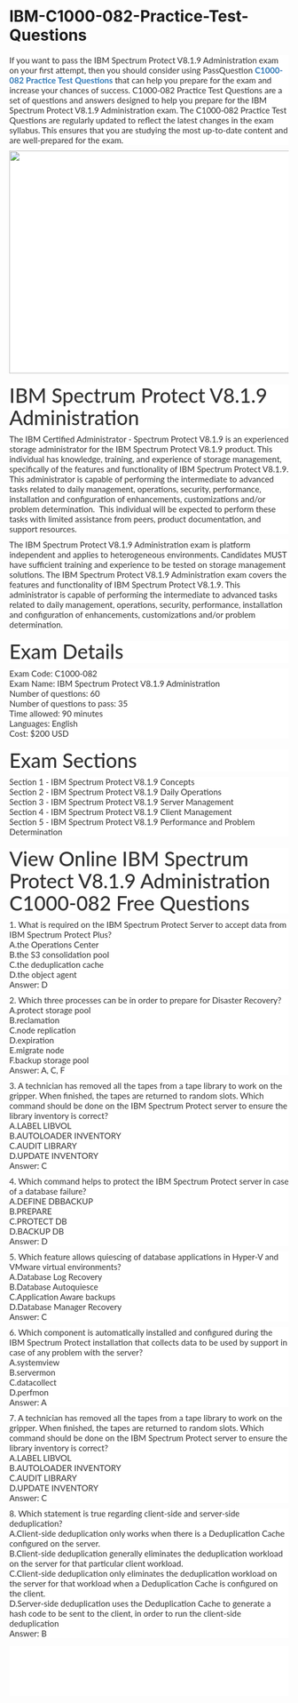 # IBM-C1000-082-Practice-Test-Questions
<p>
	<span style="font-size:12px;font-weight:normal;"> </span>
</p>
<p style="box-sizing:border-box;margin-top:0px;margin-bottom:10px;color:#333333;font-family:Lato;font-size:15px;white-space:normal;background-color:#FFFFFF;">
	<p style="box-sizing:border-box;margin-top:0px;margin-bottom:10px;color:#333333;font-family:Lato;font-size:15px;white-space:normal;background-color:#FFFFFF;">
		If you want to pass the IBM Spectrum Protect V8.1.9 Administration exam on your first attempt, then you should consider using PassQuestion&nbsp;<span style="box-sizing:border-box;font-weight:700;"><a href="https://www.passquestion.com/c1000-082.html" style="box-sizing:border-box;background-color:transparent;color:#337AB7;text-decoration-line:none;">C1000-082 Practice Test Questions</a></span>&nbsp;that can help you prepare for the exam and increase your chances of success. C1000-082 Practice Test Questions are a set of questions and answers designed to help you prepare for the IBM Spectrum Protect V8.1.9 Administration exam. The C1000-082 Practice Test Questions are regularly updated to reflect the latest changes in the exam syllabus. This ensures that you are studying the most up-to-date content and are well-prepared for the exam.
	</p>
	<p style="box-sizing:border-box;margin-top:0px;margin-bottom:10px;color:#333333;font-family:Lato;font-size:15px;white-space:normal;background-color:#FFFFFF;">
		<img alt="" src="https://www.passquestion.com/uploads/pqcom/images/20230327/e2e0463c72dec35cb2911a6695bd0acf.png" style="box-sizing:border-box;vertical-align:middle;max-width:100%;height:401px;width:600px;" />
	</p>
	<h1 style="box-sizing:border-box;margin:20px 0px 10px;font-size:36px;font-family:Lato;font-weight:500;line-height:1.1;color:#333333;white-space:normal;background-color:#FFFFFF;">
		IBM Spectrum Protect V8.1.9 Administration
	</h1>
	<p style="box-sizing:border-box;margin-top:0px;margin-bottom:10px;color:#333333;font-family:Lato;font-size:15px;white-space:normal;background-color:#FFFFFF;">
		The IBM Certified Administrator - Spectrum Protect V8.1.9 is an experienced storage administrator for the IBM Spectrum Protect V8.1.9 product. This individual has knowledge, training, and experience of storage management, specifically of the features and functionality of IBM Spectrum Protect V8.1.9. This administrator is capable of performing the intermediate to advanced tasks related to daily management, operations, security, performance, installation and configuration of enhancements, customizations and/or problem determination. &nbsp;This individual will be expected to perform these tasks with limited assistance from peers, product documentation, and support resources.
	</p>
	<p style="box-sizing:border-box;margin-top:0px;margin-bottom:10px;color:#333333;font-family:Lato;font-size:15px;white-space:normal;background-color:#FFFFFF;">
		The IBM Spectrum Protect V8.1.9 Administration exam is platform independent and applies to heterogeneous environments. Candidates MUST have sufficient training and experience to be tested on storage management solutions. The IBM Spectrum Protect V8.1.9 Administration exam covers the features and functionality of IBM Spectrum Protect V8.1.9. This administrator is capable of performing the intermediate to advanced tasks related to daily management, operations, security, performance, installation and configuration of enhancements, customizations and/or problem determination. &nbsp;
	</p>
	<h1 style="box-sizing:border-box;margin:20px 0px 10px;font-size:36px;font-family:Lato;font-weight:500;line-height:1.1;color:#333333;white-space:normal;background-color:#FFFFFF;">
		Exam Details
	</h1>
	<p style="box-sizing:border-box;margin-top:0px;margin-bottom:10px;color:#333333;font-family:Lato;font-size:15px;white-space:normal;background-color:#FFFFFF;">
		Exam Code: C1000-082<br style="box-sizing:border-box;" />
Exam Name: IBM Spectrum Protect V8.1.9 Administration<br style="box-sizing:border-box;" />
Number of questions: 60<br style="box-sizing:border-box;" />
Number of questions to pass: 35<br style="box-sizing:border-box;" />
Time allowed: 90 minutes<br style="box-sizing:border-box;" />
Languages: English<br style="box-sizing:border-box;" />
Cost: $200 USD
	</p>
	<h1 style="box-sizing:border-box;margin:20px 0px 10px;font-size:36px;font-family:Lato;font-weight:500;line-height:1.1;color:#333333;white-space:normal;background-color:#FFFFFF;">
		Exam Sections
	</h1>
	<p style="box-sizing:border-box;margin-top:0px;margin-bottom:10px;color:#333333;font-family:Lato;font-size:15px;white-space:normal;background-color:#FFFFFF;">
		Section 1 - IBM Spectrum Protect V8.1.9 Concepts<br style="box-sizing:border-box;" />
Section 2 - IBM Spectrum Protect V8.1.9 Daily Operations<br style="box-sizing:border-box;" />
Section 3 - IBM Spectrum Protect V8.1.9 Server Management<br style="box-sizing:border-box;" />
Section 4 - IBM Spectrum Protect V8.1.9 Client Management<br style="box-sizing:border-box;" />
Section 5 - IBM Spectrum Protect V8.1.9 Performance and Problem Determination
	</p>
	<h1 style="box-sizing:border-box;margin:20px 0px 10px;font-size:36px;font-family:Lato;font-weight:500;line-height:1.1;color:#333333;white-space:normal;background-color:#FFFFFF;">
		View Online IBM Spectrum Protect V8.1.9 Administration C1000-082 Free Questions
	</h1>
	<p style="box-sizing:border-box;margin-top:0px;margin-bottom:10px;color:#333333;font-family:Lato;font-size:15px;white-space:normal;background-color:#FFFFFF;">
		1. What is required on the IBM Spectrum Protect Server to accept data from IBM Spectrum Protect Plus?<br style="box-sizing:border-box;" />
A.the Operations Center<br style="box-sizing:border-box;" />
B.the S3 consolidation pool<br style="box-sizing:border-box;" />
C.the deduplication cache<br style="box-sizing:border-box;" />
D.the object agent<br style="box-sizing:border-box;" />
Answer: D
	</p>
	<p style="box-sizing:border-box;margin-top:0px;margin-bottom:10px;color:#333333;font-family:Lato;font-size:15px;white-space:normal;background-color:#FFFFFF;">
		2. Which three processes can be in order to prepare for Disaster Recovery?<br style="box-sizing:border-box;" />
A.protect storage pool<br style="box-sizing:border-box;" />
B.reclamation<br style="box-sizing:border-box;" />
C.node replication<br style="box-sizing:border-box;" />
D.expiration<br style="box-sizing:border-box;" />
E.migrate node<br style="box-sizing:border-box;" />
F.backup storage pool<br style="box-sizing:border-box;" />
Answer: A, C, F
	</p>
	<p style="box-sizing:border-box;margin-top:0px;margin-bottom:10px;color:#333333;font-family:Lato;font-size:15px;white-space:normal;background-color:#FFFFFF;">
		3. A technician has removed all the tapes from a tape library to work on the gripper. When finished, the tapes are returned to random slots. Which command should be done on the IBM Spectrum Protect server to ensure the library inventory is correct?<br style="box-sizing:border-box;" />
A.LABEL LIBVOL<br style="box-sizing:border-box;" />
B.AUTOLOADER INVENTORY<br style="box-sizing:border-box;" />
C.AUDIT LIBRARY<br style="box-sizing:border-box;" />
D.UPDATE INVENTORY<br style="box-sizing:border-box;" />
Answer: C
	</p>
	<p style="box-sizing:border-box;margin-top:0px;margin-bottom:10px;color:#333333;font-family:Lato;font-size:15px;white-space:normal;background-color:#FFFFFF;">
		4. Which command helps to protect the IBM Spectrum Protect server in case of a database failure?<br style="box-sizing:border-box;" />
A.DEFINE DBBACKUP<br style="box-sizing:border-box;" />
B.PREPARE<br style="box-sizing:border-box;" />
C.PROTECT DB<br style="box-sizing:border-box;" />
D.BACKUP DB<br style="box-sizing:border-box;" />
Answer: D
	</p>
	<p style="box-sizing:border-box;margin-top:0px;margin-bottom:10px;color:#333333;font-family:Lato;font-size:15px;white-space:normal;background-color:#FFFFFF;">
		5. Which feature allows quiescing of database applications in Hyper-V and VMware virtual environments?<br style="box-sizing:border-box;" />
A.Database Log Recovery<br style="box-sizing:border-box;" />
B.Database Autoquiesce<br style="box-sizing:border-box;" />
C.Application Aware backups<br style="box-sizing:border-box;" />
D.Database Manager Recovery<br style="box-sizing:border-box;" />
Answer: C
	</p>
	<p style="box-sizing:border-box;margin-top:0px;margin-bottom:10px;color:#333333;font-family:Lato;font-size:15px;white-space:normal;background-color:#FFFFFF;">
		6. Which component is automatically installed and configured during the IBM Spectrum Protect installation that collects data to be used by support in case of any problem with the server?<br style="box-sizing:border-box;" />
A.systemview<br style="box-sizing:border-box;" />
B.servermon<br style="box-sizing:border-box;" />
C.datacollect<br style="box-sizing:border-box;" />
D.perfmon<br style="box-sizing:border-box;" />
Answer: A
	</p>
	<p style="box-sizing:border-box;margin-top:0px;margin-bottom:10px;color:#333333;font-family:Lato;font-size:15px;white-space:normal;background-color:#FFFFFF;">
		7. A technician has removed all the tapes from a tape library to work on the gripper. When finished, the tapes are returned to random slots. Which command should be done on the IBM Spectrum Protect server to ensure the library inventory is correct?<br style="box-sizing:border-box;" />
A.LABEL LIBVOL<br style="box-sizing:border-box;" />
B.AUTOLOADER INVENTORY<br style="box-sizing:border-box;" />
C.AUDIT LIBRARY<br style="box-sizing:border-box;" />
D.UPDATE INVENTORY<br style="box-sizing:border-box;" />
Answer: C
	</p>
	<p style="box-sizing:border-box;margin-top:0px;margin-bottom:10px;color:#333333;font-family:Lato;font-size:15px;white-space:normal;background-color:#FFFFFF;">
		8. Which statement is true regarding client-side and server-side deduplication?<br style="box-sizing:border-box;" />
A.Client-side deduplication only works when there is a Deduplication Cache configured on the server.<br style="box-sizing:border-box;" />
B.Client-side deduplication generally eliminates the deduplication workload on the server for that particular client workload.<br style="box-sizing:border-box;" />
C.Client-side deduplication only eliminates the deduplication workload on the server for that workload when a Deduplication Cache is configured on the client.<br style="box-sizing:border-box;" />
D.Server-side deduplication uses the Deduplication Cache to generate a hash code to be sent to the client, in order to run the client-side deduplication<br style="box-sizing:border-box;" />
Answer: B
	</p>
</p>
<p style="box-sizing:border-box;margin-top:0px;margin-bottom:10px;color:#333333;font-family:Lato;font-size:15px;white-space:normal;background-color:#FFFFFF;">
	<br style="box-sizing:border-box;" />
<br style="box-sizing:border-box;" />
<br style="box-sizing:border-box;" />
<br style="box-sizing:border-box;" />
<br style="box-sizing:border-box;" />
</p>
<p>
	<br />
</p>
<p>
	<span style="white-space:normal;"></span><a href="https://www.passcert.com/Dell.html" target="_blank" style="white-space:normal;"><strong></strong></a><span style="white-space:normal;"></span> 
</p>

